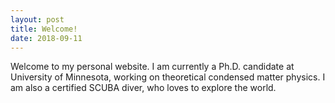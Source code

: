 ```yaml
---
layout: post
title: Welcome!
date: 2018-09-11
---
```


Welcome to my personal website. I am currently a Ph.D. candidate at University of Minnesota, working on theoretical condensed matter physics. I am also a certified SCUBA diver, who loves to explore the world.
